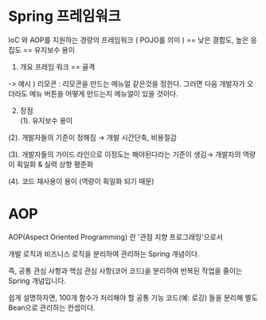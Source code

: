 # Spring 프레임워크
 IoC 와 AOP를 지원하는 경량의 프레임워크 ( POJO를 의미 ) == 낮은 결합도, 높은 응집도 == 유지보수 용이
1. 개요
프레임 워크 == 골격 

-> 예시 ) 리모콘 : 리모콘을 만드는 메뉴얼 같은것을 정한다. 그러면 다음 개발자가 오더라도 메뉴 버튼을  어떻게 만드는지 메뉴얼이 있을 것이다.

2. 장점 <br/>
(1). 유지보수 용이

(2). 개발자들의 기준이 정해짐 → 개발 시간단축, 비용절감 

(3). 개발자들의 가이드 라인으로 이정도는 해야된다라는 기준이 생김→ 개발자의 역량이 획일화 & 실력 상향 평준화

(4).  코드 재사용이 용이 (역량이 획일화 되기 때문)


# AOP 
AOP(Aspect Oriented Programming) 란 '관점 지향 프로그래밍'으로서 

개발 로직과 비즈니스 로직을 분리하여 관리하는 Spring 개념이다. 

즉, 공통 관심 사항과 핵심 관심 사항(코어 코드)을 분리하여 반복된 작업을 줄이는 Spring 개념입니다.

쉽게 설명하자면, 100개 함수가 처리해야 할 공통 기능 코드(예: 로깅) 들을 분리해 별도 Bean으로 관리하는 컨셉이다.
